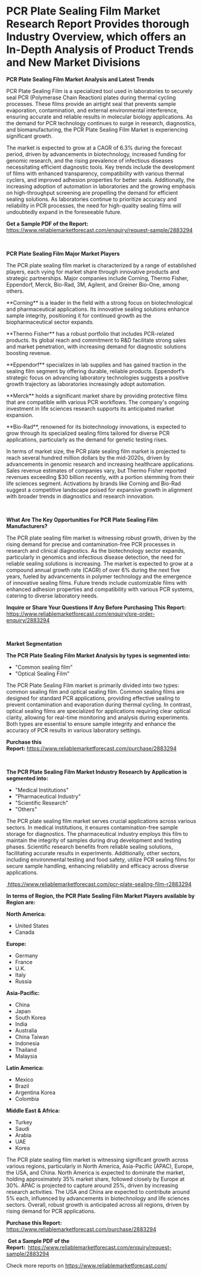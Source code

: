 <p><h1>PCR Plate Sealing Film Market Research Report Provides thorough Industry Overview, which offers an In-Depth Analysis of Product Trends and New Market Divisions</h1></p><p><strong>PCR Plate Sealing Film Market Analysis and Latest Trends</strong></p>
<p><p>PCR Plate Sealing Film is a specialized tool used in laboratories to securely seal PCR (Polymerase Chain Reaction) plates during thermal cycling processes. These films provide an airtight seal that prevents sample evaporation, contamination, and external environmental interference, ensuring accurate and reliable results in molecular biology applications. As the demand for PCR technology continues to surge in research, diagnostics, and biomanufacturing, the PCR Plate Sealing Film Market is experiencing significant growth.</p><p>The market is expected to grow at a CAGR of 6.3% during the forecast period, driven by advancements in biotechnology, increased funding for genomic research, and the rising prevalence of infectious diseases necessitating efficient diagnostic tools. Key trends include the development of films with enhanced transparency, compatibility with various thermal cyclers, and improved adhesion properties for better seals. Additionally, the increasing adoption of automation in laboratories and the growing emphasis on high-throughput screening are propelling the demand for efficient sealing solutions. As laboratories continue to prioritize accuracy and reliability in PCR processes, the need for high-quality sealing films will undoubtedly expand in the foreseeable future.</p></p>
<p><strong>Get a Sample PDF of the Report:&nbsp;</strong> <a href="https://www.reliablemarketforecast.com/enquiry/request-sample/2883294?utm_campaign=2949&utm_medium=2&utm_source=Github&utm_content=ia&utm_term=13032025&utm_id=pcr-plate-sealing-film">https://www.reliablemarketforecast.com/enquiry/request-sample/2883294</a></p>
<p>&nbsp;</p>
<p><strong>PCR Plate Sealing Film Major Market Players</strong></p>
<p><p>The PCR plate sealing film market is characterized by a range of established players, each vying for market share through innovative products and strategic partnerships. Major companies include Corning, Thermo Fisher, Eppendorf, Merck, Bio-Rad, 3M, Agilent, and Greiner Bio-One, among others.</p><p>**Corning** is a leader in the field with a strong focus on biotechnological and pharmaceutical applications. Its innovative sealing solutions enhance sample integrity, positioning it for continued growth as the biopharmaceutical sector expands.</p><p>**Thermo Fisher** has a robust portfolio that includes PCR-related products. Its global reach and commitment to R&D facilitate strong sales and market penetration, with increasing demand for diagnostic solutions boosting revenue.</p><p>**Eppendorf** specializes in lab supplies and has gained traction in the sealing film segment by offering durable, reliable products. Eppendorf’s strategic focus on advancing laboratory technologies suggests a positive growth trajectory as laboratories increasingly adopt automation.</p><p>**Merck** holds a significant market share by providing protective films that are compatible with various PCR workflows. The company's ongoing investment in life sciences research supports its anticipated market expansion.</p><p>**Bio-Rad**, renowned for its biotechnology innovations, is expected to grow through its specialized sealing films tailored for diverse PCR applications, particularly as the demand for genetic testing rises.</p><p>In terms of market size, the PCR plate sealing film market is projected to reach several hundred million dollars by the mid-2020s, driven by advancements in genomic research and increasing healthcare applications. Sales revenue estimates of companies vary, but Thermo Fisher reported revenues exceeding $30 billion recently, with a portion stemming from their life sciences segment. Activations by brands like Corning and Bio-Rad suggest a competitive landscape poised for expansive growth in alignment with broader trends in diagnostics and research innovation.</p></p>
<p>&nbsp;</p>
<p><strong>What Are The Key Opportunities For PCR Plate Sealing Film Manufacturers?</strong></p>
<p><p>The PCR plate sealing film market is witnessing robust growth, driven by the rising demand for precise and contamination-free PCR processes in research and clinical diagnostics. As the biotechnology sector expands, particularly in genomics and infectious disease detection, the need for reliable sealing solutions is increasing. The market is expected to grow at a compound annual growth rate (CAGR) of over 6% during the next five years, fueled by advancements in polymer technology and the emergence of innovative sealing films. Future trends include customizable films with enhanced adhesion properties and compatibility with various PCR systems, catering to diverse laboratory needs.</p></p>
<p><strong>Inquire or Share Your Questions If Any Before Purchasing This Report:</strong> <a href="https://www.reliablemarketforecast.com/enquiry/pre-order-enquiry/2883294?utm_campaign=2949&utm_medium=2&utm_source=Github&utm_content=ia&utm_term=13032025&utm_id=pcr-plate-sealing-film">https://www.reliablemarketforecast.com/enquiry/pre-order-enquiry/2883294</a></p>
<p>&nbsp;</p>
<p><strong>Market Segmentation</strong></p>
<p><strong>The PCR Plate Sealing Film Market Analysis by types is segmented into:</strong></p>
<p><ul><li>"Common sealing film"</li><li>"Optical Sealing Film"</li></ul></p>
<p><p>The PCR Plate Sealing Film market is primarily divided into two types: common sealing film and optical sealing film. Common sealing films are designed for standard PCR applications, providing effective sealing to prevent contamination and evaporation during thermal cycling. In contrast, optical sealing films are specialized for applications requiring clear optical clarity, allowing for real-time monitoring and analysis during experiments. Both types are essential to ensure sample integrity and enhance the accuracy of PCR results in various laboratory settings.</p></p>
<p><strong>Purchase this Report:&nbsp;</strong><a href="https://www.reliablemarketforecast.com/purchase/2883294?utm_campaign=2949&utm_medium=2&utm_source=Github&utm_content=ia&utm_term=13032025&utm_id=pcr-plate-sealing-film">https://www.reliablemarketforecast.com/purchase/2883294</a></p>
<p>&nbsp;</p>
<p><strong>The PCR Plate Sealing Film Market Industry Research by Application is segmented into:</strong></p>
<p><ul><li>"Medical Institutions"</li><li>"Pharmaceutical Industry"</li><li>"Scientific Research"</li><li>"Others"</li></ul></p>
<p><p>The PCR plate sealing film market serves crucial applications across various sectors. In medical institutions, it ensures contamination-free sample storage for diagnostics. The pharmaceutical industry employs this film to maintain the integrity of samples during drug development and testing phases. Scientific research benefits from reliable sealing solutions, facilitating accurate results in experiments. Additionally, other sectors, including environmental testing and food safety, utilize PCR sealing films for secure sample handling, enhancing reliability and efficacy across diverse applications.</p></p>
<p><a href="https://www.reliablemarketforecast.com/pcr-plate-sealing-film-r2883294?utm_campaign=2949&utm_medium=2&utm_source=Github&utm_content=ia&utm_term=13032025&utm_id=pcr-plate-sealing-film">&nbsp;https://www.reliablemarketforecast.com/pcr-plate-sealing-film-r2883294</a></p>
<p><strong>In terms of Region, the PCR Plate Sealing Film Market Players available by Region are:</strong></p>
<p>
    <p> <strong> North America: </strong>
        <ul>
            <li>United States</li>
            <li>Canada</li>
        </ul>
        </p> 
    <p> <strong> Europe: </strong>
        <ul>
            <li>Germany</li>
            <li>France</li>
            <li>U.K.</li>
            <li>Italy</li>
            <li>Russia</li>
        </ul>
        </p> 
    <p> <strong> Asia-Pacific: </strong>
        <ul>
            <li>China</li>
            <li>Japan</li>
            <li>South Korea</li>
            <li>India</li>
            <li>Australia</li>
            <li>China Taiwan</li>
            <li>Indonesia</li>
            <li>Thailand</li>
            <li>Malaysia</li>
        </ul>
        </p> 
    <p> <strong> Latin America: </strong>
        <ul>
            <li>Mexico</li>
            <li>Brazil</li>
            <li>Argentina Korea</li>
            <li>Colombia</li>
        </ul>
        </p> 
    <p> <strong> Middle East & Africa: </strong>
        <ul>
            <li>Turkey</li>
            <li>Saudi</li>
            <li>Arabia</li>
            <li>UAE</li>
            <li>Korea</li>
        </ul>
    </p>
    </p>
<p><p>The PCR plate sealing film market is witnessing significant growth across various regions, particularly in North America, Asia-Pacific (APAC), Europe, the USA, and China. North America is expected to dominate the market, holding approximately 35% market share, followed closely by Europe at 30%. APAC is projected to capture around 25%, driven by increasing research activities. The USA and China are expected to contribute around 5% each, influenced by advancements in biotechnology and life sciences sectors. Overall, robust growth is anticipated across all regions, driven by rising demand for PCR applications.</p></p>
<p><strong>Purchase this Report: </strong><a href="https://www.reliablemarketforecast.com/purchase/2883294?utm_campaign=2949&utm_medium=2&utm_source=Github&utm_content=ia&utm_term=13032025&utm_id=pcr-plate-sealing-film">https://www.reliablemarketforecast.com/purchase/2883294</a></p>
<p>&nbsp;<strong>Get a Sample PDF of the Report:&nbsp;&nbsp;</strong><a href="https://www.reliablemarketforecast.com/enquiry/request-sample/2883294?utm_campaign=2949&utm_medium=2&utm_source=Github&utm_content=ia&utm_term=13032025&utm_id=pcr-plate-sealing-film">https://www.reliablemarketforecast.com/enquiry/request-sample/2883294</a></p>
<p><strong></strong></p>
<p>Check more reports on <a href="https://www.reliablemarketforecast.com/?utm_campaign=2949&utm_medium=2&utm_source=Github&utm_content=ia&utm_term=13032025&utm_id=pcr-plate-sealing-film">https://www.reliablemarketforecast.com/</a></p>